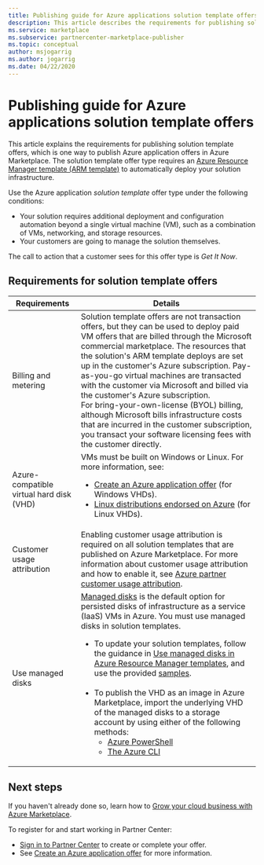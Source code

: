 ```yaml
---
title: Publishing guide for Azure applications solution template offers - Azure Marketplace
description: This article describes the requirements for publishing solution templates on Azure Marketplace.
ms.service: marketplace
ms.subservice: partnercenter-marketplace-publisher
ms.topic: conceptual
author: msjogarrig
ms.author: jogarrig
ms.date: 04/22/2020
---
```


# Publishing guide for Azure applications solution template offers

This article explains the requirements for publishing solution template offers, which is one way to publish Azure application offers in Azure Marketplace. The solution template offer type requires an [Azure Resource Manager template (ARM template)](../azure-resource-manager/templates/overview.md) to automatically deploy your solution infrastructure.

Use the Azure application *solution template* offer type under the following conditions:

- Your solution requires additional deployment and configuration automation beyond a single virtual machine (VM), such as a combination of VMs, networking, and storage resources.
- Your customers are going to manage the solution themselves.

The call to action that a customer sees for this offer type is *Get It Now*.

## Requirements for solution template offers

| **Requirements** | **Details**  |
| ---------------  | -----------  |
|Billing and metering    |  Solution template offers are not transaction offers, but they can be used to deploy paid VM offers that are billed through the Microsoft commercial marketplace. The resources that the solution's ARM template deploys are set up in the customer's Azure subscription. Pay-as-you-go virtual machines are transacted with the customer via Microsoft and billed via the customer's Azure subscription.<br/> For bring-your-own-license (BYOL) billing, although Microsoft bills infrastructure costs that are incurred in the customer subscription, you transact your software licensing fees with the customer directly.   |
|Azure-compatible virtual hard disk (VHD)  |   VMs must be built on Windows or Linux. For more information, see: <ul> <li>[Create an Azure application offer](./partner-center-portal/create-new-azure-apps-offer.md) (for Windows VHDs).</li><li>[Linux distributions endorsed on Azure](../virtual-machines/linux/endorsed-distros.md) (for Linux VHDs).</li></ul> |
| Customer usage attribution | Enabling customer usage attribution is required on all solution templates that are published on Azure Marketplace. For more information about customer usage attribution and how to enable it, see [Azure partner customer usage attribution](./azure-partner-customer-usage-attribution.md).  |
| Use managed disks | [Managed disks](../virtual-machines/windows/managed-disks-overview.md) is the default option for persisted disks of infrastructure as a service (IaaS) VMs in Azure. You must use managed disks in solution templates. <ul><li>To update your solution templates, follow the guidance in [Use managed disks in Azure Resource Manager templates](../virtual-machines/using-managed-disks-template-deployments.md), and use the provided [samples](https://github.com/Azure/azure-quickstart-templates).<br><br> </li><li>To publish the VHD as an image in Azure Marketplace, import the underlying VHD of the managed disks to a storage account by using either of the following methods:<ul><li>[Azure PowerShell](../virtual-machines/scripts/virtual-machines-powershell-sample-copy-managed-disks-vhd.md) </li> <li> [The Azure CLI](../virtual-machines/scripts/virtual-machines-cli-sample-copy-managed-disks-vhd.md) </li> </ul></ul> |

## Next steps

If you haven't already done so, learn how to [Grow your cloud business with Azure Marketplace](https://azuremarketplace.microsoft.com/sell).

To register for and start working in Partner Center:

- [Sign in to Partner Center](https://partner.microsoft.com/dashboard/account/v3/enrollment/introduction/partnership) to create or complete your offer.
- See [Create an Azure application offer](./partner-center-portal/create-new-azure-apps-offer.md) for more information.
